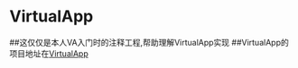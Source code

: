 # VirtualApp
##这仅仅是本人VA入门时的注释工程,帮助理解VirtualApp实现
##VirtualApp的项目地址在[VirtualApp](https://github.com/asLody/VirtualApp)
